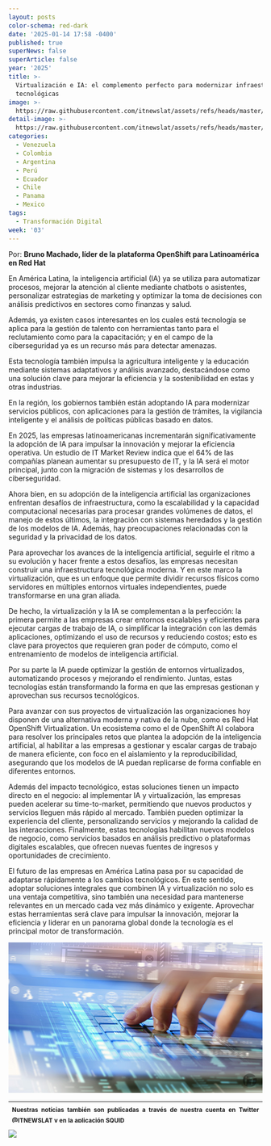 ```yaml
---
layout: posts
color-schema: red-dark
date: '2025-01-14 17:58 -0400'
published: true
superNews: false
superArticle: false
year: '2025'
title: >-
  Virtualización e IA: el complemento perfecto para modernizar infraestructuras
  tecnológicas
image: >-
  https://raw.githubusercontent.com/itnewslat/assets/refs/heads/master/img/540x320/Virtualizar-Escritorios-p.jpg
detail-image: >-
  https://raw.githubusercontent.com/itnewslat/assets/refs/heads/master/img/1024x680/Virtualizar-Escritorios-g.jpg
categories:
  - Venezuela
  - Colombia
  - Argentina
  - Perú
  - Ecuador
  - Chile
  - Panama
  - Mexico
tags:
  - Transformación Digital
week: '03'
---
```

Por: **Bruno Machado, líder de la plataforma OpenShift para Latinoamérica en Red Hat**

En América Latina, la inteligencia artificial (IA) ya se utiliza para automatizar procesos, mejorar la atención al cliente mediante chatbots o asistentes, personalizar estrategias de marketing y optimizar la toma de decisiones con análisis predictivos en sectores como finanzas y salud.

Además, ya existen casos interesantes en los cuales está tecnología se aplica para la gestión de talento con herramientas tanto para el reclutamiento como para la capacitación; y en el campo de la ciberseguridad ya es un recurso más para detectar amenazas.

Esta tecnología también impulsa la agricultura inteligente y la educación mediante sistemas adaptativos y análisis avanzado, destacándose como una solución clave para mejorar la eficiencia y la sostenibilidad en estas y otras industrias.

En la región, los gobiernos también están adoptando IA para modernizar servicios públicos, con aplicaciones para la gestión de trámites, la vigilancia inteligente y el análisis de políticas públicas basado en datos.

En 2025, las empresas latinoamericanas incrementarán significativamente la adopción de IA para impulsar la innovación y mejorar la eficiencia operativa. Un estudio de IT Market Review indica que el 64% de las compañías planean aumentar su presupuesto de IT, y la IA será el motor principal, junto con la migración de sistemas y los desarrollos de ciberseguridad.

Ahora bien, en su adopción de la inteligencia artificial las organizaciones enfrentan desafíos de infraestructura, como la escalabilidad y la capacidad computacional necesarias para procesar grandes volúmenes de datos, el manejo de estos últimos, la integración con sistemas heredados y la gestión de los modelos de IA. Además, hay preocupaciones relacionadas con la seguridad y la privacidad de los datos.

Para aprovechar los avances de la inteligencia artificial, seguirle el ritmo a su evolución y hacer frente a estos desafíos, las empresas necesitan construir una infraestructura tecnológica moderna. Y en este marco la virtualización, que es un enfoque que permite dividir recursos físicos como servidores en múltiples entornos virtuales independientes, puede transformarse en una gran aliada.

De hecho, la virtualización y la IA se complementan a la perfección: la primera permite a las empresas crear entornos escalables y eficientes para ejecutar cargas de trabajo de IA, o simplificar la integración con las demás aplicaciones, optimizando el uso de recursos y reduciendo costos; esto es clave para proyectos que requieren gran poder de cómputo, como el entrenamiento de modelos de inteligencia artificial.

Por su parte la IA puede optimizar la gestión de entornos virtualizados, automatizando procesos y mejorando el rendimiento. Juntas, estas tecnologías están transformando la forma en que las empresas gestionan y aprovechan sus recursos tecnológicos.

Para avanzar con sus proyectos de virtualización las organizaciones hoy disponen de una alternativa moderna y nativa de la nube, como es Red Hat OpenShift Virtualization. Un ecosistema como el de OpenShift AI colabora para resolver los principales retos que plantea la adopción de la inteligencia artificial, al habilitar a las empresas a gestionar y escalar cargas de trabajo de manera eficiente, con foco en el aislamiento y la reproducibilidad, asegurando que los modelos de IA puedan replicarse de forma confiable en diferentes entornos.

Además del impacto tecnológico, estas soluciones tienen un impacto directo en el negocio: al implementar IA y virtualización, las empresas pueden acelerar su time-to-market, permitiendo que nuevos productos y servicios lleguen más rápido al mercado. También pueden optimizar la experiencia del cliente, personalizando servicios y mejorando la calidad de las interacciones. Finalmente, estas tecnologías habilitan nuevos modelos de negocio, como servicios basados en análisis predictivo o plataformas digitales escalables, que ofrecen nuevas fuentes de ingresos y oportunidades de crecimiento.

El futuro de las empresas en América Latina pasa por su capacidad de adaptarse rápidamente a los cambios tecnológicos. En este sentido, adoptar soluciones integrales que combinen IA y virtualización no solo es una ventaja competitiva, sino también una necesidad para mantenerse relevantes en un mercado cada vez más dinámico y exigente. Aprovechar estas herramientas será clave para impulsar la innovación, mejorar la eficiencia y liderar en un panorama global donde la tecnología es el principal motor de transformación.

![](https://raw.githubusercontent.com/itnewslat/assets/refs/heads/master/img/540x320/Virtualizar-Escritorios-p.jpg)

<table style="height: 42px;" width="569">
<tbody>
<tr>
<td style="text-align: justify;"><sub><strong>Nuestras noticias también son publicadas a través de nuestra cuenta en Twitter <a href="https://twitter.com/itnewslat?lang=es">@ITNEWSLAT</a> y en la aplicación <a href="https://squidapp.co/en/">SQUID</a></strong></sub></td>
</tr>
</tbody>
</table>

<img src="https://tracker.metricool.com/c3po.jpg?hash=56f88a41e39ab42c063cc51676587a04"/>